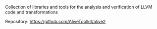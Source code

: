 Collection of libraries and tools for the analysis and verification of LLVM code and transformations

Repository: https://github.com/AliveToolkit/alive2